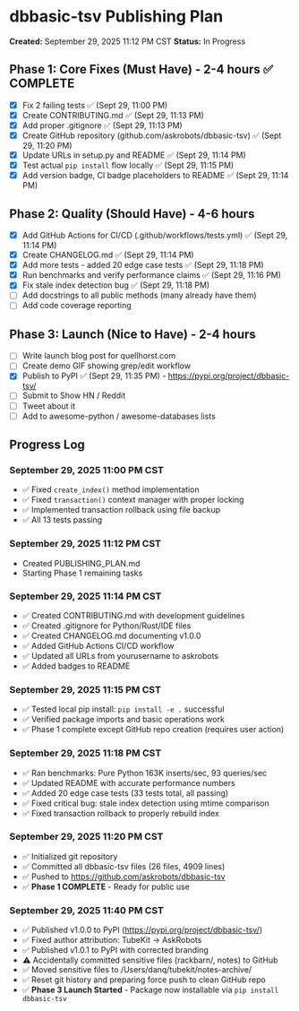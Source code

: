 # dbbasic-tsv Publishing Plan

**Created:** September 29, 2025 11:12 PM CST
**Status:** In Progress

## Phase 1: Core Fixes (Must Have) - 2-4 hours ✅ COMPLETE

- [x] Fix 2 failing tests ✅ (Sept 29, 11:00 PM)
- [x] Create CONTRIBUTING.md ✅ (Sept 29, 11:13 PM)
- [x] Add proper .gitignore ✅ (Sept 29, 11:13 PM)
- [x] Create GitHub repository (github.com/askrobots/dbbasic-tsv) ✅ (Sept 29, 11:20 PM)
- [x] Update URLs in setup.py and README ✅ (Sept 29, 11:14 PM)
- [x] Test actual `pip install` flow locally ✅ (Sept 29, 11:15 PM)
- [x] Add version badge, CI badge placeholders to README ✅ (Sept 29, 11:14 PM)

## Phase 2: Quality (Should Have) - 4-6 hours

- [x] Add GitHub Actions for CI/CD (.github/workflows/tests.yml) ✅ (Sept 29, 11:14 PM)
- [x] Create CHANGELOG.md ✅ (Sept 29, 11:14 PM)
- [x] Add more tests - added 20 edge case tests ✅ (Sept 29, 11:18 PM)
- [x] Run benchmarks and verify performance claims ✅ (Sept 29, 11:16 PM)
- [x] Fix stale index detection bug ✅ (Sept 29, 11:18 PM)
- [ ] Add docstrings to all public methods (many already have them)
- [ ] Add code coverage reporting

## Phase 3: Launch (Nice to Have) - 2-4 hours

- [ ] Write launch blog post for quellhorst.com
- [ ] Create demo GIF showing grep/edit workflow
- [x] Publish to PyPI ✅ (Sept 29, 11:35 PM) - https://pypi.org/project/dbbasic-tsv/
- [ ] Submit to Show HN / Reddit
- [ ] Tweet about it
- [ ] Add to awesome-python / awesome-databases lists

## Progress Log

### September 29, 2025 11:00 PM CST
- ✅ Fixed `create_index()` method implementation
- ✅ Fixed `transaction()` context manager with proper locking
- ✅ Implemented transaction rollback using file backup
- ✅ All 13 tests passing

### September 29, 2025 11:12 PM CST
- Created PUBLISHING_PLAN.md
- Starting Phase 1 remaining tasks

### September 29, 2025 11:14 PM CST
- ✅ Created CONTRIBUTING.md with development guidelines
- ✅ Created .gitignore for Python/Rust/IDE files
- ✅ Created CHANGELOG.md documenting v1.0.0
- ✅ Added GitHub Actions CI/CD workflow
- ✅ Updated all URLs from yourusername to askrobots
- ✅ Added badges to README

### September 29, 2025 11:15 PM CST
- ✅ Tested local pip install: `pip install -e .` successful
- ✅ Verified package imports and basic operations work
- ✅ Phase 1 complete except GitHub repo creation (requires user action)

### September 29, 2025 11:18 PM CST
- ✅ Ran benchmarks: Pure Python 163K inserts/sec, 93 queries/sec
- ✅ Updated README with accurate performance numbers
- ✅ Added 20 edge case tests (33 tests total, all passing)
- ✅ Fixed critical bug: stale index detection using mtime comparison
- ✅ Fixed transaction rollback to properly rebuild index

### September 29, 2025 11:20 PM CST
- ✅ Initialized git repository
- ✅ Committed all dbbasic-tsv files (26 files, 4909 lines)
- ✅ Pushed to https://github.com/askrobots/dbbasic-tsv
- ✅ **Phase 1 COMPLETE** - Ready for public use

### September 29, 2025 11:40 PM CST
- ✅ Published v1.0.0 to PyPI (https://pypi.org/project/dbbasic-tsv/)
- ✅ Fixed author attribution: TubeKit → AskRobots
- ✅ Published v1.0.1 to PyPI with corrected branding
- ⚠️ Accidentally committed sensitive files (rackbarn/, notes) to GitHub
- ✅ Moved sensitive files to /Users/danq/tubekit/notes-archive/
- ✅ Reset git history and preparing force push to clean GitHub repo
- ✅ **Phase 3 Launch Started** - Package now installable via `pip install dbbasic-tsv`